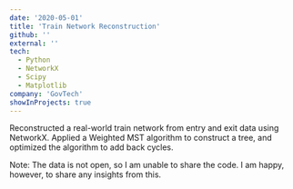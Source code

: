 ```yaml
---
date: '2020-05-01'
title: 'Train Network Reconstruction'
github: ''
external: ''
tech:
  - Python
  - NetworkX
  - Scipy
  - Matplotlib
company: 'GovTech'
showInProjects: true
---
```


Reconstructed a real-world train network from entry and exit data using NetworkX. Applied a Weighted MST algorithm to construct a tree, and optimized the algorithm to add back cycles.

Note: The data is not open, so I am unable to share the code. I am happy, however, to share any insights from this.

